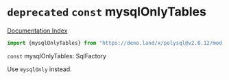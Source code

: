 # `deprecated` `const` mysqlOnlyTables

[Documentation Index](../README.md)

```ts
import {mysqlOnlyTables} from "https://deno.land/x/polysql@v2.0.12/mod.ts"
```

`const` mysqlOnlyTables: SqlFactory

Use `mysqlOnly` instead.


